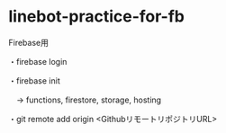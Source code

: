 # linebot-practice-for-fb
Firebase用

・firebase login

・firebase init

　→ functions, firestore, storage, hosting
 
 ・git remote add origin <GithubリモートリポジトリURL>
 
